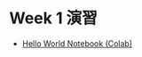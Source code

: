  # Week 1 演習

  - [Hello World Notebook (Colab)](https://colab.research.google.com/drive/1qOI1B40sOf8XB1MOcRvHjUFdHthoqiwD)
